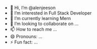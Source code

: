 - 👋 Hi, I’m @alenjeeson
- 👀 I’m interested in Full Stack Developer
- 🌱 I’m currently learning Mern
- 💞️ I’m looking to collaborate on ...
- 📫 How to reach me ...
- 😄 Pronouns: ...
- ⚡ Fun fact: ...

<!---
alenjeesonp/alenjeesonp is a ✨ special ✨ repository because its `README.md` (this file) appears on your GitHub profile.
You can click the Preview link to take a look at your changes.
--->
